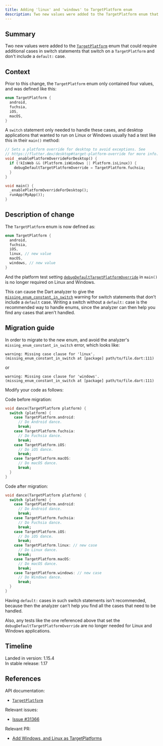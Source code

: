 ```yaml
---
title: Adding 'linux' and 'windows' to TargetPlatform enum
description: Two new values were added to the TargetPlatform enum that could require additional cases in switch statements that switch on a TargetPlatform.
---
```


## Summary

Two new values were added to the [`TargetPlatform`][] enum
that could require additional cases in switch statements that
switch on a `TargetPlatform` and don't include a `default:` case.

## Context

Prior to this change, the `TargetPlatform` enum only contained four values,
and was defined like this:

<!-- skip -->
```dart
enum TargetPlatform {
  android,
  fuchsia,
  iOS,
  macOS,
}
```

A `switch` statement only needed to handle these cases,
and desktop applications that wanted to run on Linux or
Windows usually had a test like this in their
`main()` method:

<!-- skip -->
```dart
// Sets a platform override for desktop to avoid exceptions. See
// https://flutter.dev/desktop#target-platform-override for more info.
void _enablePlatformOverrideForDesktop() {
  if (!kIsWeb && (Platform.isWindows || Platform.isLinux)) {
    debugDefaultTargetPlatformOverride = TargetPlatform.fuchsia;
  }
}

void main() {
  _enablePlatformOverrideForDesktop();
  runApp(MyApp());
}
```

## Description of change

The `TargetPlatform` enum is now defined as:

<!-- skip -->
```dart
enum TargetPlatform {
  android,
  fuchsia,
  iOS,
  linux, // new value
  macOS,
  windows, // new value
}
```

And the platform test setting
[`debugDefaultTargetPlatformOverride`][] in `main()`
is no longer required on Linux and Windows.

This can cause the Dart analyzer to give the
[`missing_enum_constant_in_switch`][] warning for
switch statements that don't include a `default` case.
Writing a switch without a `default:` case is the
recommended way to handle enums, since the analyzer
can then help you find any cases that aren't handled.

## Migration guide

In order to migrate to the new enum, and avoid the analyzer's
`missing_enum_constant_in_switch` error, which looks like:

```
warning: Missing case clause for 'linux'. (missing_enum_constant_in_switch at [package] path/to/file.dart:111)
```

or 

```
warning: Missing case clause for 'windows'. (missing_enum_constant_in_switch at [package] path/to/file.dart:111)
```

Modify your code as follows: 

Code before migration:

<!-- skip -->
```dart
void dance(TargetPlatform platform) {
  switch (platform) {
    case TargetPlatform.android:
      // Do Android dance.
      break;
    case TargetPlatform.fuchsia:
      // Do Fuchsia dance.
      break;
    case TargetPlatform.iOS:
      // Do iOS dance.
      break;
    case TargetPlatform.macOS:
      // Do macOS dance.
      break;
  }
}
```

Code after migration:

<!-- skip -->
```dart
void dance(TargetPlatform platform) {
  switch (platform) {
    case TargetPlatform.android:
      // Do Android dance.
      break;
    case TargetPlatform.fuchsia:
      // Do Fuchsia dance.
      break;
    case TargetPlatform.iOS:
      // Do iOS dance.
      break;
    case TargetPlatform.linux: // new case
      // Do Linux dance.
      break;
    case TargetPlatform.macOS:
      // Do macOS dance.
      break;
    case TargetPlatform.windows: // new case
      // Do Windows dance.
      break;
  }
}
```

Having `default:` cases in such switch statements isn't
recommended, because then the analyzer can't help you find
all the cases that need to be handled.

Also, any tests like the one referenced above that set the
`debugDefaultTargetPlatformOverride` are no longer needed
for Linux and Windows applications.

## Timeline

Landed in version: 1.15.4<br>
In stable release: 1.17

## References

API documentation:
* [`TargetPlatform`][]

Relevant issues:
* [Issue #31366][]

Relevant PR:
* [Add Windows, and Linux as TargetPlatforms][]

[Add Windows, and Linux as TargetPlatforms]: {{site.repo.flutter}}/pull/51519
[`debugDefaultTargetPlatformOverride`]: {{site.api}}/flutter/foundation/debugDefaultTargetPlatformOverride.html
[Issue #31366]: {{site.repo.flutter}}/issues/31366
[`missing_enum_constant_in_switch`]: {{site.dart-site}}/tools/diagnostic-messages#missing_enum_constant_in_switch
[`TargetPlatform`]: {{site.api}}/flutter/foundation/TargetPlatform-class.html
